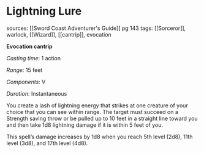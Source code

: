 # Lightning Lure
sources: [[Sword Coast Adventurer's Guide]] pg 143
tags: [[Sorceror]], warlock, [[Wizard]], [[cantrip]], evocation

**Evocation cantrip**

*Casting time*: 1 action

*Range*: 15 feet

*Components*: V

*Duration*: Instantaneous

You create a lash of lightning energy that strikes at one creature of your choice that you can see within range. The target must succeed on a Strength saving throw or be pulled up to 10 feet in a straight line toward you and then take 1d8 lightning damage if it is within 5 feet of you.

This spell’s damage increases by 1d8 when you reach 5th level (2d8), 11th level (3d8), and 17th level (4d8).
